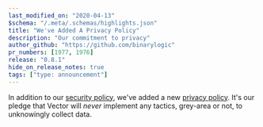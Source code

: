 ```yaml
---
last_modified_on: "2020-04-13"
$schema: "/.meta/.schemas/highlights.json"
title: "We've Added A Privacy Policy"
description: "Our commitment to privacy"
author_github: "https://github.com/binarylogic"
pr_numbers: [1977, 1976]
release: "0.8.1"
hide_on_release_notes: true
tags: ["type: announcement"]
---
```


In addition to our [security policy][urls.vector_security_policy], we've added
a new [privacy policy][urls.vector_privacy_policy]. It's our pledge that Vector
will _never_ implement any tactics, grey-area or not, to unknowingly collect
data.

[urls.vector_privacy_policy]: https://github.com/timberio/vector/blob/master/PRIVACY.md
[urls.vector_security_policy]: https://github.com/timberio/vector/security/policy
